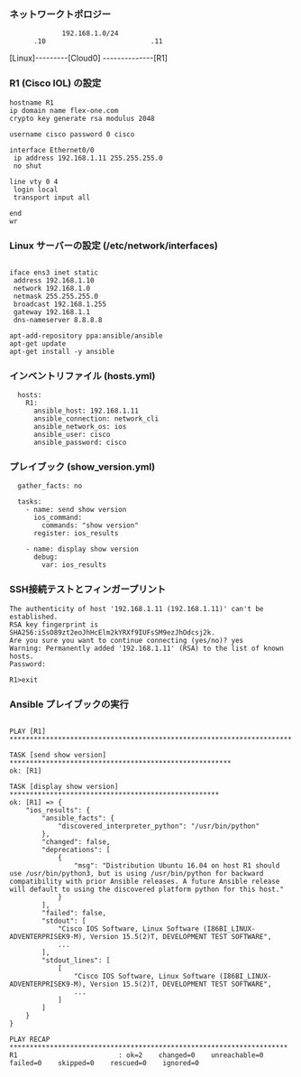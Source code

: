 ### ネットワークトポロジー

                 192.168.1.0/24         
          .10                          .11
   [Linux]---------[Cloud0] --------------[R1]





### R1 (Cisco IOL) の設定

```plaintext
hostname R1
ip domain name flex-one.com
crypto key generate rsa modulus 2048

username cisco password 0 cisco

interface Ethernet0/0
 ip address 192.168.1.11 255.255.255.0
 no shut

line vty 0 4
 login local
 transport input all

end
wr
```

### Linux サーバーの設定 (/etc/network/interfaces)
``` #iface ens3 inet dhcp

iface ens3 inet static
 address 192.168.1.10
 network 192.168.1.0
 netmask 255.255.255.0
 broadcast 192.168.1.255
 gateway 192.168.1.1
 dns-nameserver 8.8.8.8
```


```apt-get install -y software-properties-common
apt-add-repository ppa:ansible/ansible
apt-get update
apt-get install -y ansible
```


### インベントリファイル (hosts.yml)
```all:
  hosts:
    R1:
      ansible_host: 192.168.1.11
      ansible_connection: network_cli
      ansible_network_os: ios
      ansible_user: cisco
      ansible_password: cisco
```

### プレイブック (show_version.yml)
```- hosts: R1
  gather_facts: no

  tasks:
    - name: send show version
      ios_command:
        commands: "show version"
      register: ios_results

    - name: display show version
      debug:
        var: ios_results
```

### SSH接続テストとフィンガープリント
```root@ubuntu:~# ssh cisco@192.168.1.11
The authenticity of host '192.168.1.11 (192.168.1.11)' can't be established.
RSA key fingerprint is SHA256:iSsO89zt2eoJhHcElm2kYRXf9IUFsSM9ezJhOdcsj2k.
Are you sure you want to continue connecting (yes/no)? yes
Warning: Permanently added '192.168.1.11' (RSA) to the list of known hosts.
Password:

R1>exit
```

### Ansible プレイブックの実行
```root@ubuntu:~# ansible-playbook -i hosts.yml show_version.yml

PLAY [R1] **********************************************************************

TASK [send show version] *******************************************************
ok: [R1]

TASK [display show version] ****************************************************
ok: [R1] => {
    "ios_results": {
        "ansible_facts": {
            "discovered_interpreter_python": "/usr/bin/python"
        },
        "changed": false,
        "deprecations": [
            {
                "msg": "Distribution Ubuntu 16.04 on host R1 should use /usr/bin/python3, but is using /usr/bin/python for backward compatibility with prior Ansible releases. A future Ansible release will default to using the discovered platform python for this host."
            }
        ],
        "failed": false,
        "stdout": [
            "Cisco IOS Software, Linux Software (I86BI_LINUX-ADVENTERPRISEK9-M), Version 15.5(2)T, DEVELOPMENT TEST SOFTWARE",
            ...
        ],
        "stdout_lines": [
            [
                "Cisco IOS Software, Linux Software (I86BI_LINUX-ADVENTERPRISEK9-M), Version 15.5(2)T, DEVELOPMENT TEST SOFTWARE",
                ...
            ]
        ]
    }
}

PLAY RECAP *********************************************************************
R1                         : ok=2    changed=0    unreachable=0    failed=0    skipped=0    rescued=0    ignored=0
```
